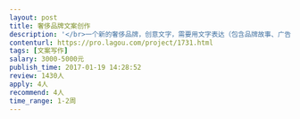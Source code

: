 ```yaml
---                
layout: post       
title: 奢侈品牌文案创作           
description: '</br>一个新的奢侈品牌，创意文字，需要用文字表达（包含品牌故事、广告）大约字数3000-5000字。</br>我们正在找寻有创意的文案专才 为新的奢侈品牌（珠宝）制作文案。需要长期合作。</br>'     
contenturl: https://pro.lagou.com/project/1731.html      
tags: [文案写作]            
salary: 3000-5000元          
publish_time: 2017-01-19 14:28:52         
review: 1430人                   
apply: 4人                   
recommend: 4人                   
time_range: 1-2周              
---                 
```

